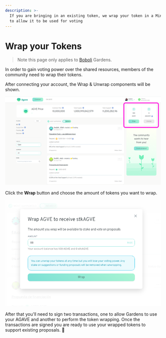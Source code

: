 ```yaml
---
description: >-
  If you are bringing in an existing token, we wrap your token in a MiniMeToken
  to allow it to be used for voting
---
```


# Wrap your Tokens

> Note this page only applies to [Boboli](../../garden-creators/garden-modes.md#bring-your-own-token-byot) Gardens.

In order to gain voting power over the shared resources, members of the community need to wrap their tokens.

After connecting your account, the Wrap & Unwrap components will be shown.

![Garden home screen](../../.gitbook/assets/viewTokenWrap.png)

Click the **Wrap** button and choose the amount of tokens you want to wrap.

![Choose how many tokens you wish to wrap](../../.gitbook/assets/wrapTokens.png)

After that you'll need to sign two transactions, one to allow Gardens to use your AGAVE and another to perform the token wrapping. Once the transactions are signed you are ready to use your wrapped tokens to support existing proposals. 🎉

